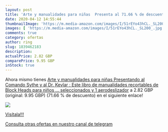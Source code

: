 ```yaml
---
layout: post
title: 'Arte y manualidades para niñas  Presenta al 71.66 % de descuento'
date: 2020-04-12 14:55:44
thumbnailImage: 'https://m.media-amazon.com/images/I/51rEYo43hCL._SL200_.jpg'
images: [ 'https://m.media-amazon.com/images/I/51rEYo43hCL._SL200_.jpg' ]
comments: true
category: ofertas
author: ring
slug: 1839462183
description:
actualPrice: 2.82 GBP
comparePrice: 9.95 GBP
inStock: true
---
```


Ahora mismo tienes [Arte y manualidades para niñas  Presentando al Comando Sythe y al Dr. Kevlar : Este libro de manualidades recortables de Block Heads para niños ... seleccionados y 1 aerodeslizador](https://www.amazon.com/dp/1839462183/?tag=redken08-20) a 2.82 GBP (original: 9.95 GBP) (71.66 %  de descuento) en el siguiente enlace!

[![](https://m.media-amazon.com/images/I/51rEYo43hCL._SL200_.jpg)](https://www.amazon.com/dp/1839462183/?tag=redken08-20)

[Visítala!!!](https://www.amazon.com/dp/1839462183/?tag=redken08-20)

[Consulta otras ofertas en nuestro canal de telegram](https://t.me/s/ofertas25)
